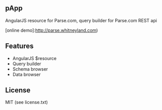 ## pApp
AngularJS resource for Parse.com, query builder for Parse.com REST api

[2 min video demo]:https://www.youtube.com/watch?v=fZ3_NGLKE2U

[online demo]:http://parse.whitneyland.com)

## Features

* AngularJS $resource
* Query builder
* Schema browser
* Data browser

## License

MIT (see license.txt)
